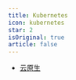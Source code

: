```yaml
---
title: Kubernetes
icon: kubernetes
star: 2
isOriginal: true
article: false
---
```


- [云原生](cloudNative.md)